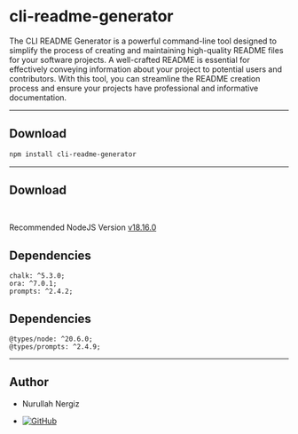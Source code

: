# cli-readme-generator

The CLI README Generator is a powerful command-line tool designed to simplify the process of creating and maintaining high-quality README files for your software projects. A well-crafted README is essential for effectively conveying information about your project to potential users and contributors. With this tool, you can streamline the README creation process and ensure your projects have professional and informative documentation.

---

## Download

```bash
npm install cli-readme-generator
```

---

## Download

```bash
 
```

Recommended NodeJS Version [v18.16.0](https://nodejs.org/dist/v18.16.0)

## Dependencies

	chalk: ^5.3.0;
	ora: ^7.0.1;
	prompts: ^2.4.2;
	
## Dependencies

	@types/node: ^20.6.0;
	@types/prompts: ^2.4.9;
	

---

## Author

 - Nurullah Nergiz

- [![GitHub](https://img.shields.io/badge/GitHub-000000?style=for-the-badge&logo=github&logoColor=white)](https://www.github.com/Nurullah-Nergiz)